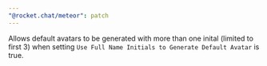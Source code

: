 ```yaml
---
"@rocket.chat/meteor": patch
---
```


Allows default avatars to be generated with more than one inital (limited to first 3) when setting `Use Full Name Initials to Generate Default Avatar` is true.
